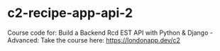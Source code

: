 # c2-recipe-app-api-2
Course code for: Build a Backend Rcd EST API with Python &amp; Django - Advanced: Take the course here: https://londonapp.dev/c2